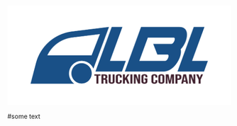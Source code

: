 <img alt="cool logo" src="https://github.com/EN-IH-WDPT-JUN21/Stolen-Name-LBL-Trucking-Company-Homework-2/blob/main/LBL-Logo-01.svg">

#some text
